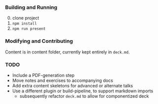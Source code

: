 ### Building and Running

0. clone project
0. `npm install`
0. `npm run present`


### Modifying and Contributing

Content is in content folder, currently kept entirely in `deck.md`.

### TODO

- Include a PDF-generation step
- Move notes and exercises to accompanying docs
- Add extra content skeletons for advanced or alternate talks
- Use a different plugin or build-pipeline, to support markdown imports
  - subsequently refactor `deck.md` to allow for componentized deck

